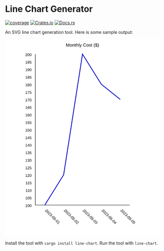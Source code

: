 # Line Chart Generator

[![coverage](https://shields.io/endpoint?url=https://raw.githubusercontent.com/jlyonsmith/line_chart/main/coverage.json)](https://github.com/jlyonsmith/line_chart/blob/main/coverage.json)
[![Crates.io](https://img.shields.io/crates/v/line_chart.svg)](https://crates.io/crates/line_chart)
[![Docs.rs](https://docs.rs/line_chart/badge.svg)](https://docs.rs/line_chart)

An SVG line chart generation tool.  Here is some sample output:

![Monthly Costs Output](example/example.svg)

Install the tool with `cargo install line-chart`.  Run the tool with `line-chart`.
